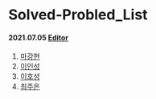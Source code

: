 # Solved-Probled_List

#### 2021.07.05 [Editor](https://www.acmicpc.net/problem/1406)
  1. [마강현](https://www.google.com)
  2. [이인성](https://www.google.com)
  3. [이호성](https://www.google.com)
  4. [최주은](https://www.google.com)
